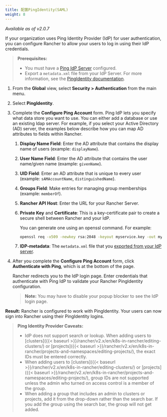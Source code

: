 ```yaml
---
title: 配置PingIdentity(SAML)
weight: 8
---
```

_Available as of v2.0.7_

If your organization uses Ping Identity Provider (IdP) for user authentication, you can configure Rancher to allow your users to log in using their IdP credentials.

>**Prerequisites:**
>
>- You must have a [Ping IdP Server](https://www.pingidentity.com/) configured.
>- Export a `metadata.xml` file from your IdP Server. For more information, see the [PingIdentity documentation](https://documentation.pingidentity.com/pingfederate/pf83/index.shtml#concept_exportingMetadata.html).

1.	From the **Global** view, select **Security > Authentication** from the main menu.

1.	Select **PingIdentity**.

1.	Complete the **Configure Ping Account** form. Ping IdP lets you specify what data store you want to use. You can either add a database or use an existing ldap server. For example, if you select your Active Directory (AD) server, the examples below describe how you can map AD attributes to fields within Rancher.
	
    1. **Display Name Field**: Enter the AD attribute that contains the display name of users (example: `displayName`).

	1. **User Name Field**: Enter the AD attribute that contains the user name/given name (example: `givenName`).
	
    1. **UID Field**: Enter an AD attribute that is unique to every user (example: `sAMAccountName`, `distinguishedName`).
	
    1. **Groups Field**: Make entries for managing group memberships (example: `memberOf`).
	
    1. **Rancher API Host**: Enter the URL for your Rancher Server.

	1. **Private Key** and **Certificate**: This is a key-certificate pair to create a secure shell between Rancher and your IdP. 
    
        You can generate one using an openssl command. For example:
    
        ```bash
        openssl req -x509 -newkey rsa:2048 -keyout myservice.key -out myservice.cert -days 365 -nodes -subj "/CN=myservice.example.com"
        ```
    1. **IDP-metadata**: The `metadata.xml` file that you [exported from your IdP server](https://documentation.pingidentity.com/pingfederate/pf83/index.shtml#concept_exportingMetadata.html).

 
1. After you complete the **Configure Ping Account** form, click **Authenticate with Ping**, which is at the bottom of the page. 

    Rancher redirects you to the IdP login page. Enter credentials that authenticate with Ping IdP to validate your Rancher PingIdentity configuration.

    >**Note:** You may have to disable your popup blocker to see the IdP login page.

**Result:** Rancher is configured to work with PingIdentity. Your users can now sign into Rancher using their PingIdentity logins.

>**Ping Identity Provider Caveats:** 
>
>- IdP does not support search or lookup. When adding users to [clusters]({{< baseurl >}}/rancher/v2.x/en/k8s-in-rancher/editing-clusters/) or [projects]({{< baseurl >}}/rancher/v2.x/en/k8s-in-rancher/projects-and-namespaces/editing-projects/), the exact IDs must be entered correctly.
>- When adding users to [clusters]({{< baseurl >}}/rancher/v2.x/en/k8s-in-rancher/editing-clusters/) or [projects]({{< baseurl >}}/rancher/v2.x/en/k8s-in-rancher/projects-and-namespaces/editing-projects/), group IDs are not supported unless the admin who turned on access control is a member of the group.
>- When adding a group that includes an admin to clusters or projects, add it from the drop-down rather than the search bar. If you add the group using the search bar, the group will not get added.